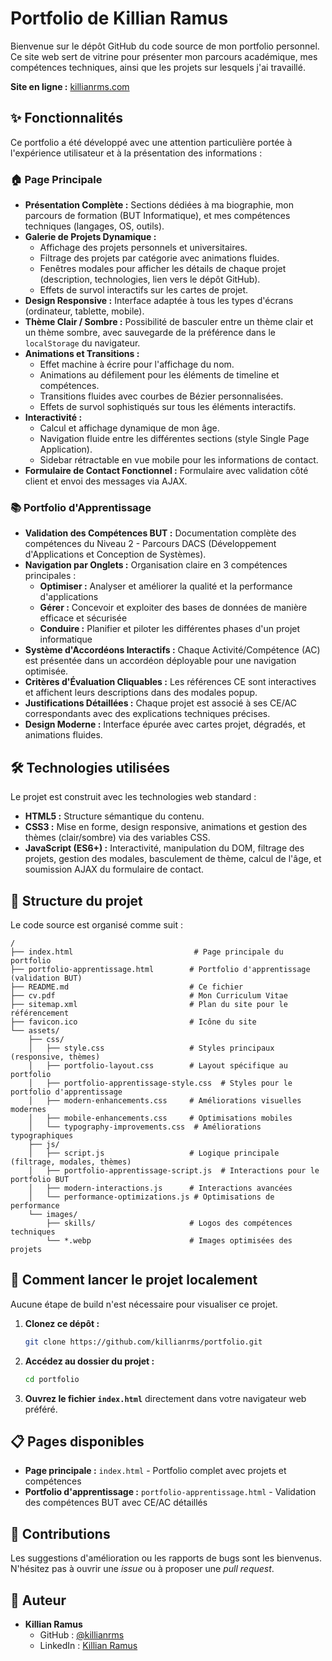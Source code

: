 # Portfolio de Killian Ramus

Bienvenue sur le dépôt GitHub du code source de mon portfolio personnel. Ce site web sert de vitrine pour présenter mon parcours académique, mes compétences techniques, ainsi que les projets sur lesquels j'ai travaillé.

**Site en ligne :** [killianrms.com](https://killianrms.com/)

## ✨ Fonctionnalités

Ce portfolio a été développé avec une attention particulière portée à l'expérience utilisateur et à la présentation des informations :

### 🏠 Page Principale
*   **Présentation Complète :** Sections dédiées à ma biographie, mon parcours de formation (BUT Informatique), et mes compétences techniques (langages, OS, outils).
*   **Galerie de Projets Dynamique :**
    *   Affichage des projets personnels et universitaires.
    *   Filtrage des projets par catégorie avec animations fluides.
    *   Fenêtres modales pour afficher les détails de chaque projet (description, technologies, lien vers le dépôt GitHub).
    *   Effets de survol interactifs sur les cartes de projet.
*   **Design Responsive :** Interface adaptée à tous les types d'écrans (ordinateur, tablette, mobile).
*   **Thème Clair / Sombre :** Possibilité de basculer entre un thème clair et un thème sombre, avec sauvegarde de la préférence dans le `localStorage` du navigateur.
*   **Animations et Transitions :**
    *   Effet machine à écrire pour l'affichage du nom.
    *   Animations au défilement pour les éléments de timeline et compétences.
    *   Transitions fluides avec courbes de Bézier personnalisées.
    *   Effets de survol sophistiqués sur tous les éléments interactifs.
*   **Interactivité :**
    *   Calcul et affichage dynamique de mon âge.
    *   Navigation fluide entre les différentes sections (style Single Page Application).
    *   Sidebar rétractable en vue mobile pour les informations de contact.
*   **Formulaire de Contact Fonctionnel :** Formulaire avec validation côté client et envoi des messages via AJAX.

### 📚 Portfolio d'Apprentissage
*   **Validation des Compétences BUT :** Documentation complète des compétences du Niveau 2 - Parcours DACS (Développement d'Applications et Conception de Systèmes).
*   **Navigation par Onglets :** Organisation claire en 3 compétences principales :
    *   **Optimiser :** Analyser et améliorer la qualité et la performance d'applications
    *   **Gérer :** Concevoir et exploiter des bases de données de manière efficace et sécurisée
    *   **Conduire :** Planifier et piloter les différentes phases d'un projet informatique
*   **Système d'Accordéons Interactifs :** Chaque Activité/Compétence (AC) est présentée dans un accordéon déployable pour une navigation optimisée.
*   **Critères d'Évaluation Cliquables :** Les références CE sont interactives et affichent leurs descriptions dans des modales popup.
*   **Justifications Détaillées :** Chaque projet est associé à ses CE/AC correspondants avec des explications techniques précises.
*   **Design Moderne :** Interface épurée avec cartes projet, dégradés, et animations fluides.

## 🛠️ Technologies utilisées

Le projet est construit avec les technologies web standard :

*   **HTML5 :** Structure sémantique du contenu.
*   **CSS3 :** Mise en forme, design responsive, animations et gestion des thèmes (clair/sombre) via des variables CSS.
*   **JavaScript (ES6+) :** Interactivité, manipulation du DOM, filtrage des projets, gestion des modales, basculement de thème, calcul de l'âge, et soumission AJAX du formulaire de contact.

## 📂 Structure du projet

Le code source est organisé comme suit :

```
/
├── index.html                           # Page principale du portfolio
├── portfolio-apprentissage.html        # Portfolio d'apprentissage (validation BUT)
├── README.md                           # Ce fichier
├── cv.pdf                              # Mon Curriculum Vitae
├── sitemap.xml                         # Plan du site pour le référencement
├── favicon.ico                         # Icône du site
└── assets/
    ├── css/
    │   ├── style.css                   # Styles principaux (responsive, thèmes)
    │   ├── portfolio-layout.css        # Layout spécifique au portfolio
    │   ├── portfolio-apprentissage-style.css  # Styles pour le portfolio d'apprentissage
    │   ├── modern-enhancements.css     # Améliorations visuelles modernes
    │   ├── mobile-enhancements.css     # Optimisations mobiles
    │   └── typography-improvements.css  # Améliorations typographiques
    ├── js/
    │   ├── script.js                   # Logique principale (filtrage, modales, thèmes)
    │   ├── portfolio-apprentissage-script.js  # Interactions pour le portfolio BUT
    │   ├── modern-interactions.js      # Interactions avancées
    │   └── performance-optimizations.js # Optimisations de performance
    └── images/
        ├── skills/                     # Logos des compétences techniques
        └── *.webp                      # Images optimisées des projets
```

## 🚀 Comment lancer le projet localement

Aucune étape de build n'est nécessaire pour visualiser ce projet.

1.  **Clonez ce dépôt :**
    ```bash
    git clone https://github.com/killianrms/portfolio.git
    ```
2.  **Accédez au dossier du projet :**
    ```bash
    cd portfolio
    ```
3.  **Ouvrez le fichier `index.html`** directement dans votre navigateur web préféré.

## 📋 Pages disponibles

*   **Page principale :** `index.html` - Portfolio complet avec projets et compétences
*   **Portfolio d'apprentissage :** `portfolio-apprentissage.html` - Validation des compétences BUT avec CE/AC détaillés

## 🤝 Contributions

Les suggestions d'amélioration ou les rapports de bugs sont les bienvenus. N'hésitez pas à ouvrir une *issue* ou à proposer une *pull request*.

## 👤 Auteur

*   **Killian Ramus**
    *   GitHub : [@killianrms](https://github.com/killianrms)
    *   LinkedIn : [Killian Ramus](https://www.linkedin.com/in/killianrms/)
